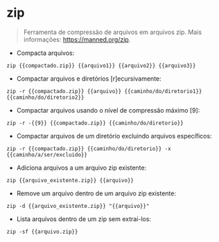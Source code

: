 # zip

> Ferramenta de compressão de arquivos em arquivos zip.
> Mais informações: <https://manned.org/zip>.

- Compacta arquivos:

`zip {{compactado.zip}} {{arquivo1}} {{arquivo2}} {{arquivo3}}`

- Compactar arquivos e diretórios [r]ecursivamente:

`zip -r {{compactado.zip}} {{arquivo}} {{caminho/do/diretorio1}} {{caminho/do/diretorio2}}`

- Compactar arquivos usando o nível de compressão máximo [9]:

`zip -r -{{9}} {{compactado.zip}} {{caminho/do/diretorio}}`

- Compactar arquivos de um diretório excluindo arquivos específicos:

`zip -r {{compactado.zip}} {{caminho/do/diretorio}} -x {{caminho/a/ser/excluido}}`

- Adiciona arquivos a um arquivo zip existente:

`zip {{arquivo_existente.zip}} {{arquivo}}`

- Remove um arquivo dentro de um arquivo zip existente:

`zip -d {{arquivo_existente.zip}} "{{arquivo}}"`

- Lista arquivos dentro de um zip sem extraí-los:

`zip -sf {{arquivo.zip}}`
